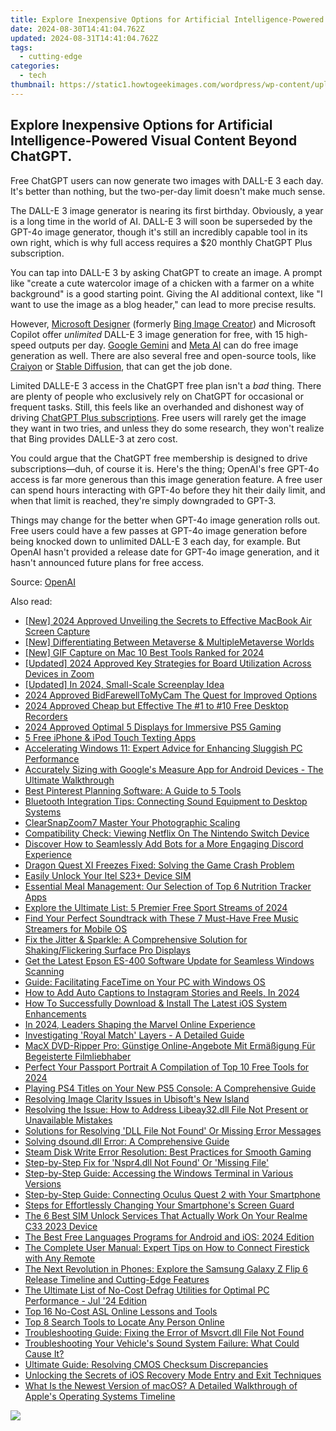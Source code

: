 ```yaml
---
title: Explore Inexpensive Options for Artificial Intelligence-Powered Visual Content Beyond ChatGPT.
date: 2024-08-30T14:41:04.762Z
updated: 2024-08-31T14:41:04.762Z
tags:
  - cutting-edge
categories:
  - tech
thumbnail: https://static1.howtogeekimages.com/wordpress/wp-content/uploads/2024/01/chatgpt-hero.jpg
---
```


## Explore Inexpensive Options for Artificial Intelligence-Powered Visual Content Beyond ChatGPT.

Free ChatGPT users can now generate two images with DALL-E 3 each day. It's better than nothing, but the two-per-day limit doesn't make much sense.

 The DALL-E 3 image generator is nearing its first birthday. Obviously, a year is a long time in the world of AI. DALL-E 3 will soon be superseded by the GPT-4o image generator, though it's still an incredibly capable tool in its own right, which is why full access requires a $20 monthly ChatGPT Plus subscription.

 You can tap into DALL-E 3 by asking ChatGPT to create an image. A prompt like "create a cute watercolor image of a chicken with a farmer on a white background" is a good starting point. Giving the AI additional context, like "I want to use the image as a blog header," can lead to more precise results.

 However, [Microsoft Designer](https://instagram-video-files.techidaily.com/updated-2024-approved-the-instagram-time-keeper-learning-to-rewind/) (formerly [Bing Image Creator](https://fox-direct.techidaily.com/advanced-speed-adjustment-techniques-in-media-editing-for-2024/)) and Microsoft Copilot offer _unlimited_ DALL-E 3 image generation for free, with 15 high-speed outputs per day. [Google Gemini](https://support.google.com/gemini/answer/14286560) and [Meta AI](https://screen-capture.techidaily.com/updated-window-warriors-choose-the-best-capture-apps/) can do free image generation as well. There are also several free and open-source tools, like [Craiyon](https://www.craiyon.com/) or [Stable Diffusion](https://stability.ai/), that can get the job done.

 Limited DALLE-E 3 access in the ChatGPT free plan isn't a _bad_ thing. There are plenty of people who exclusively rely on ChatGPT for occasional or frequent tasks. Still, this feels like an overhanded and dishonest way of driving [ChatGPT Plus subscriptions](https://activate-lock.techidaily.com/how-to-remove-icloud-on-apple-iphone-11-pro-max-smoothly-by-drfone-ios/). Free users will rarely get the image they want in two tries, and unless they do some research, they won't realize that Bing provides DALLE-3 at zero cost.

 You could argue that the ChatGPT free membership is designed to drive subscriptions—duh, of course it is. Here's the thing; OpenAI's free GPT-4o access is far more generous than this image generation feature. A free user can spend hours interacting with GPT-4o before they hit their daily limit, and when that limit is reached, they're simply downgraded to GPT-3.

 Things may change for the better when GPT-4o image generation rolls out. Free users could have a few passes at GPT-4o image generation before being knocked down to unlimited DALL-E 3 each day, for example. But OpenAI hasn't provided a release date for GPT-4o image generation, and it hasn't announced future plans for free access.

 Source: [OpenAI](https://x.com/OpenAI/status/1821644904843636871)

<ins class="adsbygoogle"
     style="display:block"
     data-ad-format="autorelaxed"
     data-ad-client="ca-pub-7571918770474297"
     data-ad-slot="1223367746"></ins>



<ins class="adsbygoogle"
     style="display:block"
     data-ad-client="ca-pub-7571918770474297"
     data-ad-slot="8358498916"
     data-ad-format="auto"
     data-full-width-responsive="true"></ins>

<span class="atpl-alsoreadstyle">Also read:</span>
<div><ul>
<li><a href="https://screen-mirroring-recording.techidaily.com/new-2024-approved-unveiling-the-secrets-to-effective-macbook-air-screen-capture/"><u>[New] 2024 Approved  Unveiling the Secrets to Effective MacBook Air Screen Capture</u></a></li>
<li><a href="https://article-tips.techidaily.com/new-differentiating-between-metaverse-and-multiplemetaverse-worlds/"><u>[New] Differentiating Between Metaverse & MultipleMetaverse Worlds</u></a></li>
<li><a href="https://screen-recording.techidaily.com/new-gif-capture-on-mac-10-best-tools-ranked-for-2024/"><u>[New] GIF Capture on Mac  10 Best Tools Ranked for 2024</u></a></li>
<li><a href="https://screen-capture.techidaily.com/updated-2024-approved-key-strategies-for-board-utilization-across-devices-in-zoom/"><u>[Updated] 2024 Approved  Key Strategies for Board Utilization Across Devices in Zoom</u></a></li>
<li><a href="https://vp-tips.techidaily.com/updated-in-2024-small-scale-screenplay-idea/"><u>[Updated] In 2024, Small-Scale Screenplay Idea</u></a></li>
<li><a href="https://video-capture.techidaily.com/2024-approved-bidfarewelltomycam-the-quest-for-improved-options/"><u>2024 Approved  BidFarewellToMyCam  The Quest for Improved Options</u></a></li>
<li><a href="https://screen-recording.techidaily.com/2024-approved-cheap-but-effective-the-1-to-10-free-desktop-recorders/"><u>2024 Approved  Cheap but Effective  The #1 to #10 Free Desktop Recorders</u></a></li>
<li><a href="https://fox-access.techidaily.com/2024-approved-optimal-5-displays-for-immersive-ps5-gaming/"><u>2024 Approved  Optimal 5 Displays for Immersive PS5 Gaming</u></a></li>
<li><a href="https://tech-renaissance.techidaily.com/5-free-iphone-and-ipod-touch-texting-apps/"><u>5 Free iPhone & iPod Touch Texting Apps</u></a></li>
<li><a href="https://tech-renaissance.techidaily.com/accelerating-windows-11-expert-advice-for-enhancing-sluggish-pc-performance/"><u>Accelerating Windows 11: Expert Advice for Enhancing Sluggish PC Performance</u></a></li>
<li><a href="https://tech-renaissance.techidaily.com/accurately-sizing-with-googles-measure-app-for-android-devices-the-ultimate-walkthrough/"><u>Accurately Sizing with Google's Measure App for Android Devices - The Ultimate Walkthrough</u></a></li>
<li><a href="https://tech-renaissance.techidaily.com/best-pinterest-planning-software-a-guide-to-5-tools/"><u>Best Pinterest Planning Software: A Guide to 5 Tools</u></a></li>
<li><a href="https://tech-renaissance.techidaily.com/bluetooth-integration-tips-connecting-sound-equipment-to-desktop-systems/"><u>Bluetooth Integration Tips: Connecting Sound Equipment to Desktop Systems</u></a></li>
<li><a href="https://extra-information.techidaily.com/clearsnapzoom7-master-your-photographic-scaling/"><u>ClearSnapZoom7  Master Your Photographic Scaling</u></a></li>
<li><a href="https://tech-renaissance.techidaily.com/compatibility-check-viewing-netflix-on-the-nintendo-switch-device/"><u>Compatibility Check: Viewing Netflix On The Nintendo Switch Device</u></a></li>
<li><a href="https://tech-renaissance.techidaily.com/discover-how-to-seamlessly-add-bots-for-a-more-engaging-discord-experience/"><u>Discover How to Seamlessly Add Bots for a More Engaging Discord Experience</u></a></li>
<li><a href="https://win-blog.techidaily.com/dragon-quest-xi-freezes-fixed-solving-the-game-crash-problem/"><u>Dragon Quest XI Freezes Fixed: Solving the Game Crash Problem</u></a></li>
<li><a href="https://sim-unlock.techidaily.com/easily-unlock-your-itel-s23plus-device-sim-by-drfone-android/"><u>Easily Unlock Your Itel S23+ Device SIM</u></a></li>
<li><a href="https://tech-renaissance.techidaily.com/essential-meal-management-our-selection-of-top-6-nutrition-tracker-apps/"><u>Essential Meal Management: Our Selection of Top 6 Nutrition Tracker Apps</u></a></li>
<li><a href="https://techno-recovery.techidaily.com/explore-the-ultimate-list-5-premier-free-sport-streams-of-2024/"><u>Explore the Ultimate List: 5 Premier Free Sport Streams of 2024</u></a></li>
<li><a href="https://tech-renaissance.techidaily.com/find-your-perfect-soundtrack-with-these-7-must-have-free-music-streamers-for-mobile-os/"><u>Find Your Perfect Soundtrack with These 7 Must-Have Free Music Streamers for Mobile OS</u></a></li>
<li><a href="https://tech-renaissance.techidaily.com/fix-the-jitter-and-sparkle-a-comprehensive-solution-for-shakingflickering-surface-pro-displays/"><u>Fix the Jitter & Sparkle: A Comprehensive Solution for Shaking/Flickering Surface Pro Displays</u></a></li>
<li><a href="https://win-dash.techidaily.com/get-the-latest-epson-es-400-software-update-for-seamless-windows-scanning/"><u>Get the Latest Epson ES-400 Software Update for Seamless Windows Scanning</u></a></li>
<li><a href="https://tech-renaissance.techidaily.com/guide-facilitating-facetime-on-your-pc-with-windows-os/"><u>Guide: Facilitating FaceTime on Your PC with Windows OS</u></a></li>
<li><a href="https://instagram-video-recordings.techidaily.com/how-to-add-auto-captions-to-instagram-stories-and-reels-in-2024/"><u>How to Add Auto Captions to Instagram Stories and Reels, In 2024</u></a></li>
<li><a href="https://tech-renaissance.techidaily.com/how-to-successfully-download-and-install-the-latest-ios-system-enhancements/"><u>How To Successfully Download & Install The Latest iOS System Enhancements</u></a></li>
<li><a href="https://youtube-data.techidaily.com/24-leaders-shaping-the-marvel-online-experience/"><u>In 2024, Leaders Shaping the Marvel Online Experience</u></a></li>
<li><a href="https://tech-renaissance.techidaily.com/investigating-royal-match-layers-a-detailed-guide/"><u>Investigating 'Royal Match' Layers - A Detailed Guide</u></a></li>
<li><a href="https://some-approaches.techidaily.com/macx-dvd-ripper-pro-gunstige-online-angebote-mit-ermassigung-fur-begeisterte-filmliebhaber/"><u>MacX DVD-Ripper Pro: Günstige Online-Angebote Mit Ermäßigung Für Begeisterte Filmliebhaber</u></a></li>
<li><a href="https://extra-guidance.techidaily.com/perfect-your-passport-portrait-a-compilation-of-top-10-free-tools-for-2024/"><u>Perfect Your Passport Portrait  A Compilation of Top 10 Free Tools for 2024</u></a></li>
<li><a href="https://tech-renaissance.techidaily.com/playing-ps4-titles-on-your-new-ps5-console-a-comprehensive-guide/"><u>Playing PS4 Titles on Your New PS5 Console: A Comprehensive Guide</u></a></li>
<li><a href="https://network-issues.techidaily.com/resolving-image-clarity-issues-in-ubisofts-new-island/"><u>Resolving Image Clarity Issues in Ubisoft's New Island</u></a></li>
<li><a href="https://tech-renaissance.techidaily.com/resolving-the-issue-how-to-address-libeay32dll-file-not-present-or-unavailable-mistakes/"><u>Resolving the Issue: How to Address Libeay32.dll File Not Present or Unavailable Mistakes</u></a></li>
<li><a href="https://tech-renaissance.techidaily.com/solutions-for-resolving-dll-file-not-found-or-missing-error-messages/"><u>Solutions for Resolving 'DLL File Not Found' Or Missing Error Messages</u></a></li>
<li><a href="https://tech-renaissance.techidaily.com/solving-dsounddll-error-a-comprehensive-guide/"><u>Solving dsound.dll Error: A Comprehensive Guide</u></a></li>
<li><a href="https://tech-renaissance.techidaily.com/steam-disk-write-error-resolution-best-practices-for-smooth-gaming/"><u>Steam Disk Write Error Resolution: Best Practices for Smooth Gaming</u></a></li>
<li><a href="https://tech-renaissance.techidaily.com/step-by-step-fix-for-nspr4dll-not-found-or-missing-file/"><u>Step-by-Step Fix for 'Nspr4.dll Not Found' Or 'Missing File'</u></a></li>
<li><a href="https://tech-renaissance.techidaily.com/step-by-step-guide-accessing-the-windows-terminal-in-various-versions/"><u>Step-by-Step Guide: Accessing the Windows Terminal in Various Versions</u></a></li>
<li><a href="https://tech-renaissance.techidaily.com/step-by-step-guide-connecting-oculus-quest-2-with-your-smartphone/"><u>Step-by-Step Guide: Connecting Oculus Quest 2 with Your Smartphone</u></a></li>
<li><a href="https://tech-renaissance.techidaily.com/steps-for-effortlessly-changing-your-smartphones-screen-guard/"><u>Steps for Effortlessly Changing Your Smartphone's Screen Guard</u></a></li>
<li><a href="https://sim-unlock.techidaily.com/the-6-best-sim-unlock-services-that-actually-work-on-your-realme-c33-2023-device-by-drfone-android/"><u>The 6 Best SIM Unlock Services That Actually Work On Your Realme C33 2023 Device</u></a></li>
<li><a href="https://tech-renaissance.techidaily.com/the-best-free-languages-programs-for-android-and-ios-2024-edition/"><u>The Best Free Languages Programs for Android and iOS: 2024 Edition</u></a></li>
<li><a href="https://tech-renaissance.techidaily.com/the-complete-user-manual-expert-tips-on-how-to-connect-firestick-with-any-remote/"><u>The Complete User Manual: Expert Tips on How to Connect Firestick with Any Remote</u></a></li>
<li><a href="https://tech-renaissance.techidaily.com/the-next-revolution-in-phones-explore-the-samsung-galaxy-z-flip-6-release-timeline-and-cutting-edge-features/"><u>The Next Revolution in Phones: Explore the Samsung Galaxy Z Flip 6 Release Timeline and Cutting-Edge Features</u></a></li>
<li><a href="https://tech-renaissance.techidaily.com/the-ultimate-list-of-no-cost-defrag-utilities-for-optimal-pc-performance-jul-24-edition/"><u>The Ultimate List of No-Cost Defrag Utilities for Optimal PC Performance - Jul '24 Edition</u></a></li>
<li><a href="https://tech-renaissance.techidaily.com/top-16-no-cost-asl-online-lessons-and-tools/"><u>Top 16 No-Cost ASL Online Lessons and Tools</u></a></li>
<li><a href="https://tech-renaissance.techidaily.com/top-8-search-tools-to-locate-any-person-online/"><u>Top 8 Search Tools to Locate Any Person Online</u></a></li>
<li><a href="https://tech-renaissance.techidaily.com/troubleshooting-guide-fixing-the-error-of-msvcrtdll-file-not-found/"><u>Troubleshooting Guide: Fixing the Error of Msvcrt.dll File Not Found</u></a></li>
<li><a href="https://tech-renaissance.techidaily.com/troubleshooting-your-vehicles-sound-system-failure-what-could-cause-it/"><u>Troubleshooting Your Vehicle's Sound System Failure: What Could Cause It?</u></a></li>
<li><a href="https://tech-renaissance.techidaily.com/ultimate-guide-resolving-cmos-checksum-discrepancies/"><u>Ultimate Guide: Resolving CMOS Checksum Discrepancies</u></a></li>
<li><a href="https://tech-renaissance.techidaily.com/unlocking-the-secrets-of-ios-recovery-mode-entry-and-exit-techniques/"><u>Unlocking the Secrets of iOS Recovery Mode Entry and Exit Techniques</u></a></li>
<li><a href="https://tech-renaissance.techidaily.com/what-is-the-newest-version-of-macos-a-detailed-walkthrough-of-apples-operating-systems-timeline/"><u>What Is the Newest Version of macOS? A Detailed Walkthrough of Apple's Operating Systems Timeline</u></a></li>
</ul></div>

<!-- affiliate ads begin -->
<a href="https://store.bitdefender.com/affiliate.php?ACCOUNT=BITLATIN&AFFILIATE=108875&PATH=http%3A%2F%2Fwww.bitdefender.com%2Fbusiness%3FAFFILIATE%3D108875%26RESOURCE%3D30%2525%2BOff%2Ball%2BGravityZone%2BProducts"><img src="https://www.bitdefender.com/content/dam/bitdefender/business/campaign/1200X628.png" border="0"></a>
<!-- affiliate ads end -->